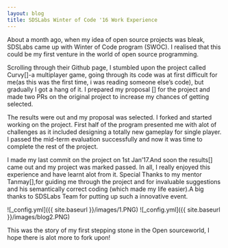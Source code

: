 ```yaml
---
layout: blog
title: SDSLabs Winter of Code '16 Work Experience 
---
```


About a month ago, when my idea of open source projects was bleak, SDSLabs came up with Winter of Code program (SWOC). I realised that this could be my first venture in the world of open source programming.

Scrolling through their Github page, I stumbled upon the project called Curvy[]-a multiplayer game, going through its code was at first difficult for me(as this was the first time, i was reading someone else’s code), but gradually I got a hang of it. I prepared my proposal [] for the project and made two PRs on the original project to increase my chances of getting selected.

The results were out and my proposal was selected. I forked and started working on the project. First half of the program presented me with alot of challenges as it included designing a totally new gameplay for single player. I passed the mid-term evaluation successfully and now it was time to complete the rest of the project.

I made my last commit on the project  on 1st Jan’17.And soon the results[] came out and my project was marked passed. In all, I really enjoyed this experience and have learnt alot from it. Special Thanks to my mentor Tanmay[],for guiding me through the project and for invaluable suggestions and his semantically correct coding (which made my life easier).A big thanks to SDSLabs Team for putting up such a innovative event.

  ![_config.yml]({{ site.baseurl }}/images/1.PNG)
  ![_config.yml]({{ site.baseurl }}/images/blog2.PNG)

This was the story of my first  stepping stone in the Open sourceworld, I hope there is alot more to fork upon!


